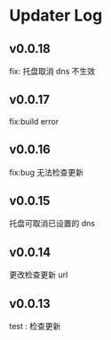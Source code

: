 # Updater Log

## v0.0.18

fix: 托盘取消 dns 不生效

## v0.0.17

fix:build error

## v0.0.16

fix:bug 无法检查更新

## v0.0.15

托盘可取消已设置的 dns

## v0.0.14

更改检查更新 url

## v0.0.13

test : 检查更新
